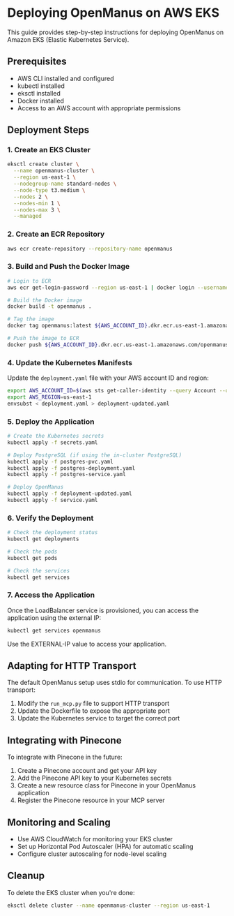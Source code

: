# Deploying OpenManus on AWS EKS

This guide provides step-by-step instructions for deploying OpenManus on Amazon EKS (Elastic Kubernetes Service).

## Prerequisites

- AWS CLI installed and configured
- kubectl installed
- eksctl installed
- Docker installed
- Access to an AWS account with appropriate permissions

## Deployment Steps

### 1. Create an EKS Cluster

```bash
eksctl create cluster \
  --name openmanus-cluster \
  --region us-east-1 \
  --nodegroup-name standard-nodes \
  --node-type t3.medium \
  --nodes 2 \
  --nodes-min 1 \
  --nodes-max 3 \
  --managed
```

### 2. Create an ECR Repository

```bash
aws ecr create-repository --repository-name openmanus
```

### 3. Build and Push the Docker Image

```bash
# Login to ECR
aws ecr get-login-password --region us-east-1 | docker login --username AWS --password-stdin ${AWS_ACCOUNT_ID}.dkr.ecr.us-east-1.amazonaws.com

# Build the Docker image
docker build -t openmanus .

# Tag the image
docker tag openmanus:latest ${AWS_ACCOUNT_ID}.dkr.ecr.us-east-1.amazonaws.com/openmanus:latest

# Push the image to ECR
docker push ${AWS_ACCOUNT_ID}.dkr.ecr.us-east-1.amazonaws.com/openmanus:latest
```

### 4. Update the Kubernetes Manifests

Update the `deployment.yaml` file with your AWS account ID and region:

```bash
export AWS_ACCOUNT_ID=$(aws sts get-caller-identity --query Account --output text)
export AWS_REGION=us-east-1
envsubst < deployment.yaml > deployment-updated.yaml
```

### 5. Deploy the Application

```bash
# Create the Kubernetes secrets
kubectl apply -f secrets.yaml

# Deploy PostgreSQL (if using the in-cluster PostgreSQL)
kubectl apply -f postgres-pvc.yaml
kubectl apply -f postgres-deployment.yaml
kubectl apply -f postgres-service.yaml

# Deploy OpenManus
kubectl apply -f deployment-updated.yaml
kubectl apply -f service.yaml
```

### 6. Verify the Deployment

```bash
# Check the deployment status
kubectl get deployments

# Check the pods
kubectl get pods

# Check the services
kubectl get services
```

### 7. Access the Application

Once the LoadBalancer service is provisioned, you can access the application using the external IP:

```bash
kubectl get services openmanus
```

Use the EXTERNAL-IP value to access your application.

## Adapting for HTTP Transport

The default OpenManus setup uses stdio for communication. To use HTTP transport:

1. Modify the `run_mcp.py` file to support HTTP transport
2. Update the Dockerfile to expose the appropriate port
3. Update the Kubernetes service to target the correct port

## Integrating with Pinecone

To integrate with Pinecone in the future:

1. Create a Pinecone account and get your API key
2. Add the Pinecone API key to your Kubernetes secrets
3. Create a new resource class for Pinecone in your OpenManus application
4. Register the Pinecone resource in your MCP server

## Monitoring and Scaling

- Use AWS CloudWatch for monitoring your EKS cluster
- Set up Horizontal Pod Autoscaler (HPA) for automatic scaling
- Configure cluster autoscaling for node-level scaling

## Cleanup

To delete the EKS cluster when you're done:

```bash
eksctl delete cluster --name openmanus-cluster --region us-east-1
```
